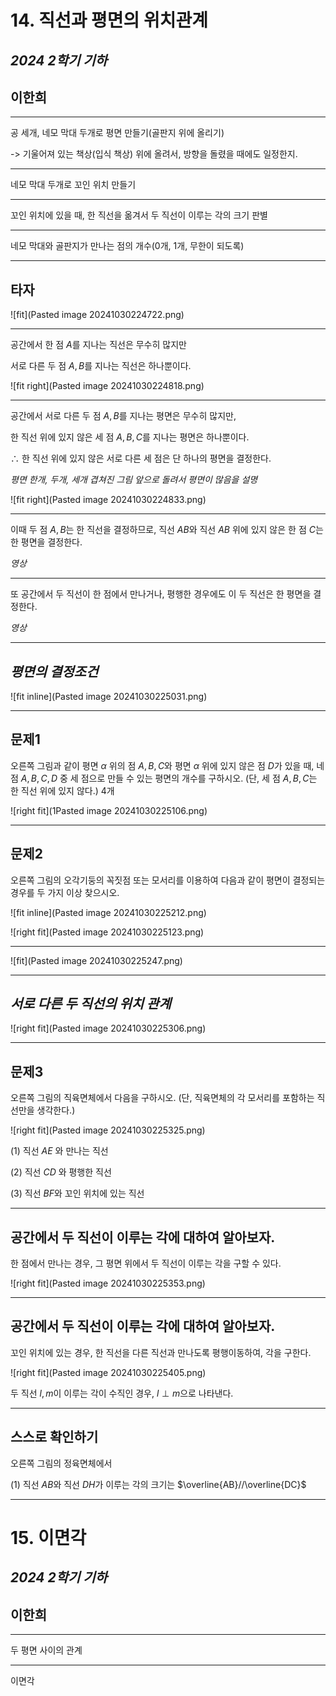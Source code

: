 # 14. 직선과 평면의 위치관계

## *2024 2학기 기하*

## **이한희**

---

공 세개, 네모 막대 두개로 평면 만들기(골판지 위에 올리기)

-> 기울어져 있는 책상(입식 책상) 위에 올려서, 방향을 돌렸을 때에도 일정한지.

---

네모 막대 두개로 꼬인 위치 만들기

---

꼬인 위치에 있을 때, 한 직선을 옮겨서 두 직선이 이루는 각의 크기 판별

---

네모 막대와 골판지가 만나는 점의 개수(0개, 1개, 무한이 되도록)


---

## **타자**


![fit](Pasted image 20241030224722.png)


---

공간에서 한 점 $A$를 지나는 직선은 무수히 많지만

서로 다른 두 점 $A, B$를 지나는 직선은 하나뿐이다.



![fit right](Pasted image 20241030224818.png)

--- 

공간에서 서로 다른 두 점 $A, B$를 지나는 평면은 무수히 많지만,

한 직선 위에 있지 않은 세 점 $A, B, C$를 지나는 평면은 하나뿐이다.

$\therefore$ 한 직선 위에 있지 않은 서로 다른 세 점은 단 하나의 평면을 결정한다.

*평면 한개, 두개, 세개 겹쳐진 그림 앞으로 돌려서 평면이 많음을 설명*



![fit right](Pasted image 20241030224833.png)

---

이때 두 점 $A, B$는 한 직선을 결정하므로, 직선 $AB$와 직선 $AB$ 위에 있지 않은 한 점 $C$는 한 평면을 결정한다. 

*영상*

---

또 공간에서 두 직선이 한 점에서 만나거나, 평행한 경우에도 이 두 직선은 한 평면을 결정한다.

*영상*

---

## *평면의 결정조건*



![fit inline](Pasted image 20241030225031.png)

---

## 문제1

오른쪽 그림과 같이 평면 $\alpha$ 위의 점 $A, B, C$와 평면 $\alpha$ 위에 있지 않은 점 $D$가 있을 때, 네 점 $A, B, C, D$ 중 세 점으로 만들 수 있는 평면의 개수를 구하시오. (단, 세 점 $A, B, C$는 한 직선 위에 있지 않다.)   4개



![right fit](1Pasted image 20241030225106.png)

---

## 문제2

오른쪽 그림의 오각기둥의 꼭짓점 또는 모서리를 이용하여 다음과 같이 평면이 결정되는 경우를 두 가지 이상 찾으시오.



![fit inline](Pasted image 20241030225212.png)

![right fit](Pasted image 20241030225123.png)

---

![fit](Pasted image 20241030225247.png)

---

## *서로 다른 두 직선의 위치 관계*

![right fit](Pasted image 20241030225306.png)

---

## 문제3

오른쪽 그림의 직육면체에서 다음을 구하시오. (단, 직육면체의 각 모서리를 포함하는 직선만을 생각한다.) 

![right fit](Pasted image 20241030225325.png)

(1) 직선 $AE$ 와 만나는 직선

(2) 직선 $CD$ 와 평행한 직선

(3) 직선 $BF$와 꼬인 위치에 있는 직선

---

## **공간에서 두 직선이 이루는 각에 대하여 알아보자.**

한 점에서 만나는 경우, 그 평면 위에서 두 직선이 이루는 각을 구할 수 있다.

![right fit](Pasted image 20241030225353.png)

---

## **공간에서 두 직선이 이루는 각에 대하여 알아보자.**

꼬인 위치에 있는 경우, 한 직선을 다른 직선과 만나도록 평행이동하여, 각을 구한다.

![right fit](Pasted image 20241030225405.png)

두 직선 $l, m$이 이루는 각이 수직인 경우, $l\perp m$으로 나타낸다.

---

## 스스로 확인하기

오른쪽 그림의 정육면체에서

(1) 직선 $AB$와 직선 $DH$가 이루는 각의 크기는 $\overline{AB}//\overline{DC}$





---

# 15. 이면각

## *2024 2학기 기하*

## **이한희**

---

두 평면 사이의 관계

---

이면각